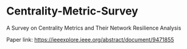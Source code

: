 # Centrality-Metric-Survey
A Survey on Centrality Metrics and Their Network Resilience Analysis

Paper link: https://ieeexplore.ieee.org/abstract/document/9471855
